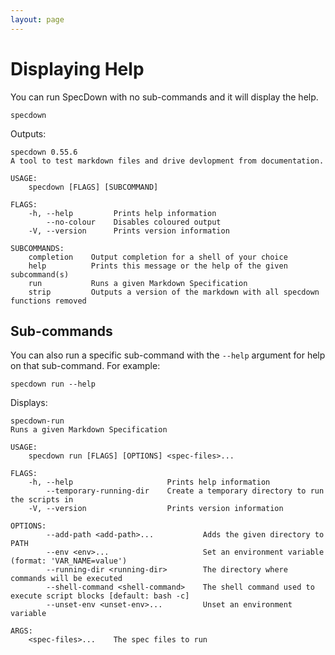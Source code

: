 ```yaml
---
layout: page
---
```


# Displaying Help

You can run SpecDown with no sub-commands and it will display the help.

``` shell
specdown
```

Outputs:

    specdown 0.55.6
    A tool to test markdown files and drive devlopment from documentation.
    
    USAGE:
        specdown [FLAGS] [SUBCOMMAND]
    
    FLAGS:
        -h, --help         Prints help information
            --no-colour    Disables coloured output
        -V, --version      Prints version information
    
    SUBCOMMANDS:
        completion    Output completion for a shell of your choice
        help          Prints this message or the help of the given subcommand(s)
        run           Runs a given Markdown Specification
        strip         Outputs a version of the markdown with all specdown functions removed

## Sub-commands

You can also run a specific sub-command with the `--help` argument for help on that sub-command.
For example:

``` shell
specdown run --help
```

Displays:

    specdown-run 
    Runs a given Markdown Specification
    
    USAGE:
        specdown run [FLAGS] [OPTIONS] <spec-files>...
    
    FLAGS:
        -h, --help                     Prints help information
            --temporary-running-dir    Create a temporary directory to run the scripts in
        -V, --version                  Prints version information
    
    OPTIONS:
            --add-path <add-path>...           Adds the given directory to PATH
            --env <env>...                     Set an environment variable (format: 'VAR_NAME=value')
            --running-dir <running-dir>        The directory where commands will be executed
            --shell-command <shell-command>    The shell command used to execute script blocks [default: bash -c]
            --unset-env <unset-env>...         Unset an environment variable
    
    ARGS:
        <spec-files>...    The spec files to run

